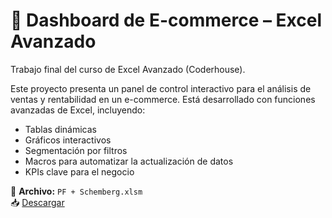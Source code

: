 # 🛒 Dashboard de E-commerce – Excel Avanzado

Trabajo final del curso de Excel Avanzado (Coderhouse).

Este proyecto presenta un panel de control interactivo para el análisis de ventas y rentabilidad en un e-commerce. Está desarrollado con funciones avanzadas de Excel, incluyendo:

- Tablas dinámicas
- Gráficos interactivos
- Segmentación por filtros
- Macros para automatizar la actualización de datos
- KPIs clave para el negocio

📂 **Archivo:** `PF + Schemberg.xlsm`  
📥 [Descargar](./PF%20+%20Schemberg.xlsm)


